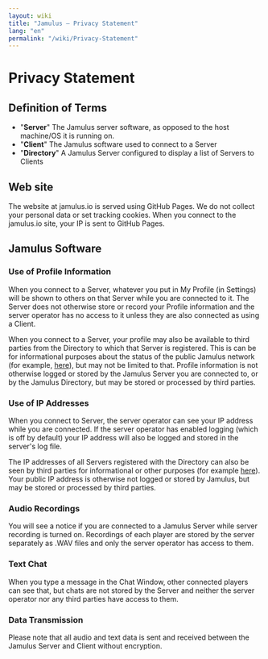 ```yaml
---
layout: wiki
title: "Jamulus – Privacy Statement"
lang: "en"
permalink: "/wiki/Privacy-Statement"
---
```


# Privacy Statement

## Definition of Terms

- "**Server**" The Jamulus server software, as opposed to the host machine/OS it is running on.
- "**Client**" The Jamulus software used to connect to a Server
- "**Directory**" A Jamulus Server configured to display a list of Servers to Clients

## Web site

The website at jamulus.io is served using GitHub Pages. We do not collect your personal data or set tracking cookies. When you connect to the jamulus.io site, your IP is sent to GitHub Pages.

## Jamulus Software

### Use of Profile Information

When you connect to a Server, whatever you put in My Profile (in Settings) will be shown to others on that Server while you are connected to it. The Server does not otherwise store or record your Profile information and the server operator has no access to it unless they are also connected as using a Client.

When you connect to a Server, your profile may also be available to third parties from the Directory to which that Server is registered. This is can be for informational purposes about the status of the public Jamulus network (for example, [here](https://explorer.jamulus.io/)), but may not be limited to that. Profile information is not otherwise logged or stored by the Jamulus Server you are connected to, or by the Jamulus Directory, but may be stored or processed by third parties.

### Use of IP Addresses

When you connect to Server, the server operator can see your IP address while you are connected.  If the server operator has enabled logging (which is off by default) your IP address will also be logged and stored in the server's log file.

The IP addresses of all Servers registered with the Directory can also be seen by third parties for informational or other purposes (for example [here](https://explorer.jamulus.io/)). Your public IP address is otherwise not logged or stored by Jamulus, but may be stored or processed by third parties.

### Audio Recordings

You will see a notice if you are connected to a Jamulus Server while server recording is turned on. Recordings of each player are stored by the server separately as .WAV files and only the server operator has access to them.

### Text Chat

When you type a message in the Chat Window, other connected players can see that, but chats are not stored by the Server and neither the server operator nor any third parties have access to them.

### Data Transmission

Please note that all audio and text data is sent and received between the Jamulus Server and Client without encryption. 
